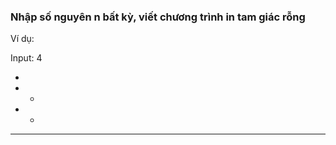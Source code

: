 ### Nhập số nguyên n bất kỳ, viết chương trình in tam giác rỗng

Ví dụ:

Input: 4

   *
  * *
 *   *
*******     